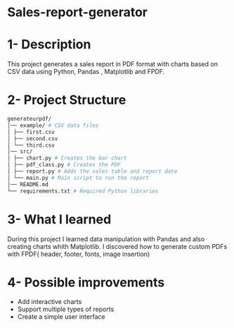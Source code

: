 # Sales-report-generator

# 1- Description
This project generates a sales report in PDF format with charts based on CSV data using Python, Pandas , Matplotlib and FPDF.

# 2- Project Structure 

```bash
generateurpdf/
│── example/ # CSV data files
│ ├── first.csv
│ ├── second.csv
│ └── third.csv
│── src/
│ ├── chart.py # Creates the bar chart
│ ├── pdf_class.py # Creates the PDF
│ ├── report.py # Adds the sales table and report date
│ └── main.py # Main script to run the report
│── README.md
└── requirements.txt # Required Python libraries
```


# 3- What I learned

During this project I learned data manipulation with Pandas and also creating charts whith Matplotlib. I discovered how to generate custom PDFs with FPDF( header, footer, fonts, image insertion)

# 4- Possible improvements

- Add interactive charts
- Support multiple types of reports
- Create a simple user interface
